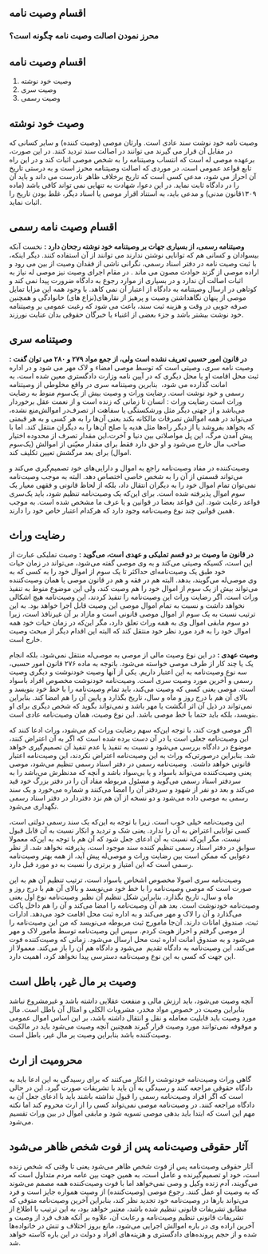 ## اقسام وصیت نامه 
### محرز نمودن اصالت وصیت نامه چگونه است؟
## اقسام وصیت نامه
1.	وصیت خود نوشته
2.	وصیت سری
3.	وصیت رسمی

## وصیت خود نوشته
وصیت نامه خود نوشت سند عادی است. وارثان موصی (وصیت کننده) و سایر کسانی که در مقابل آن قرار می گیرند می توانند در اصالت سند تردید کنند. در این صورت، برعهده موصی له است که انتساب وصیتنامه را به شخص موصی اثبات کند و در این راه تابع قواعد عمومی است.
در موردی که اصالت وصیتنامه محرز است و به درستی تاریخ آن احراز می شود، مدعی کسی است که تاریخ برخلاف ظاهر نادرست می داند و باید آن را در دادگاه ثابت نماید. در این دعوا، شهادت به تنهایی نمی تواند کافی باشد (ماده ۱۳۰۹قانون مدنی) و مدعی باید، به استناد اقرار موصی یا اسناد دیگر، غلط بودن تاریخ را اثبات نماید.

## اقسام وصیت نامه رسمی
__وصیتنامه رسمی، از بسیاری جهات بر وصیتنامه خود نوشته رجحان دارد :__
نخست آنکه بیسوادان و کسانی هم که توانایی نوشتن ندارند می توانند از آن استفاده کنند. دیگر اینکه، با ثبت وصیت نامه در دفتر اسناد رسمی، نگرانی ناشی از فقدان وصیت از بین می رود و اراده موصی از گزند حوادث مصون می ماند . در مقام اجرای وصیت نیز موصی له نیاز به اثبات اصالت آن ندارد و در بسیاری از موارد رجوع به دادگاه ضرورت پیدا نمی کند و کوتاهی در ارسال وصیتنامه به دادگاه از اعتبار آن نمی کاهد.
با وجود همه این مزایا تمایل موصی از پنهان نگاهداشتن وصیت و پرهیز از نقارهای(نزاع های) خانوادگی و همچنین صرفه جویی در وقت و هزینه ثبت سند، باعث می شود که رغبت عمومی بر وصیتنامه خود نوشت بیشتر باشد و جزء بعضی از اغنیاء یا خبرگان حقوقی بدان عنایت نورزند.

## وصیتنامه سری
__در قانون امور حسبی تعریف نشده است ولی، از جمع مواد ۲۷۹ و ۲۸۰ می توان گفت :__ وصیت نامه سری، وصیتی است که توسط موصی امضاء و لاک مهر می شود و در اداره ثبت محل اقامت او یا محل دیگری که در آیین نامه وزارت دادگستری معین شده است، به امانت گذارده می شود،  بنابرین وصیتنامه سری در واقع مخلوطی از وصیتنامه رسمی و خود نوشت است.
رضایت وراث و وصیت بیش از یک‌سوم منوط به رضایت وراث است رضایت وراث : انسان تا زمانی که زنده است و از نعمت عقل برخوردار می‌باشد و از جهتی دیگر مثل ورشکستگی یا سفاهت از تصرف‌در اموالش‌منع ‌نشده، ‌می‌تواند در همه اموالش تصرفات مالکانه بکند یعنی آن‌ها را به هر کسی و به هر قیمتی که بخواهد بفروشد یا از دیگر راه‌ها مثل هدیه یا صلح آن‌ها را به دیگران منتقل کند. اما با پیش آمدن مرگ، این پل مواصلاتی بین دنیا و آخرت،‌این مقدار تصرف از محدوده اختیار صاحب مال خارج می‌شود و او حق دارد فقط برای مقدار معیّنی از اموالش (یک‌سوم اموال) برای بعد مرگشش تعیین تکلیف کند.

وصیت‌کننده در مفاد وصیت‌‌نامه راجع به اموال و دارایی‌های خود تصمیم‌گیری می‌کند و می‌تواند قسمتی از آن را به شخص خاصی اختصاص دهد. البته به موجب وصیت‌نامه نمی‌توان تمام اموال خود را به دیگران انتقال داد، بلکه از لحاظ قانونی و فقهی معیار یک سوم اموال پذیرفته شده است. برای این‌‌که یک وصیت‌نامه تنظیم شود، باید یک‌سری قواعد رعایت شود. این قواعد بعضا در قوانین و یا عرف ما مشخص شده است. به موجب همین قوانین چند نوع وصیت‌نامه وجود دارد که هرکدام اعتبار خاص خود را دارند.

## رضایت وراث
__در قانون ما وصیت بر دو قسم تملیکی و عهدی است، می‌گوید :__ وصیت تملیکی عبارت از این است، کسیکه وصیتی می‌کند و به وی موصی گفته می‌شود، می‌تواند در زمان حیات خود طبق یک وصیت‌نامه‌ای حداکثر تا یک سوم از اموال خود را به کسی که به وی موصی‌له می‌گویند، بدهد. البته هم در فقه و هم در قانون موصی یا همان وصیت‌کننده می‌تواند بیش از یک سوم از اموال خود را هم وصیت کند، ولی این موضوع منوط به تنفیذ وراث است. اگر رضایت وراث این وصیت‌نامه را تنفیذ کردند، این وصیت‌نامه هیچ اشکالی نخواهد داشت و نسبت به تمام اموال موصی این وصیت قابل اجرا خواهد بود. به این ترتیب نسبت به یک سوم از اموال موصی قانونی است و مازاد بر آن غیرنافذ است، زیرا دو سوم مابقی اموال وی به همه وراث تعلق دارد، مگر این‌که در زمان حیات خود همه اموال خود را به فرد مورد نظر خود منتقل کند که البته این اقدام دیگر از مبحث وصیت خارج است.

__وصیت عهدی :__ در این نوع وصیت مالی از موصی به موصی‌له منتقل نمی‌شود، بلکه انجام یک یا چند کار از طرف موصی خواسته می‌‌شود. باتوجه به ماده ۲۷۶ قانون امور حسبى‌، سه نوع وصیت‌نامه به این اعتبار داریم. یکی از آنها وصیت خودنوشت و دیگری وصیت رسمی و آخرین مورد وصیت سری است. وصیت‌نامه خودنوشت مخصوص افراد باسواد است. موصی یعنی کسی که وصیت می‌کند، باید تمام وصیت‌نامه را با خط خود بنویسد و بالای آن هم با درج روز و ماه و سال، تاریخ بگذارد و پایین آن را هم امضا کند. بنابراین نمی‌تواند در ذیل آن اثر انگشت یا مهر باشد و نمی‌تواند بگوید که شخص دیگری برای او بنویسد، بلکه باید حتما با خط موصی باشد. این نوع وصیت، همان وصیت‌‌نامه عادی است.

اگر موصی فوت کند، با توجه این‌که سهم رضایت وراث کم می‌شود، وراث ادعا کنند که این وصیت‌نامه جعلی است یا در آن دست برده شده است که اگر به آن اعتراض کنند، موضوع در دادگاه بررسی می‌شود و نسبت به تنفیذ یا عدم تنفیذ آن تصمیم‌گیری خواهد شد. بنابراین در‌صورتی‌که وراث به این وصیت‌نامه اعتراض نکردند، این وصیت‌نامه اعتبار قانونی خواهد داشت.  وصیت‌نامه رسمی در دفتر اسناد رسمی تنظیم می‌شود، موصی یعنی وصیت‌کننده می‌تواند باسواد و یا بی‌سواد باشد و آنچه که مدنظرش می‌باشد را به سردفتر اسناد رسمی می‌گوید و مسئول مربوطه مفاد آن را در دفتر بزرگ خود قید می‌کند و بعد دو نفر از شهود و سردفتر آن را امضا می‌کنند و شماره می‌خورد و یک سند رسمی به موصی داده می‌شود و دو نسخه از آن هم نزد دفتردار در دفتر اسناد رسمی نگهداری می‌شود.

این وصیت‌نامه خیلی خوب است. زیرا با توجه به این‌که یک سند رسمی دولتی است، کسی توانایی اعتراض به آن را ندارد. یعنی شک و تردید و انکار نسبت به آن قابل قبول نیست، مگر این‌که نسبت به آن ادعای جعل شود که آن هم با توجه به این‌که معمولا سوابق در دفتر اسناد رسمی تنظیم کننده سند موجود است، پذیرفته نخواهد شد. از نظر دعوایی که ممکن است بین رضایت وراث و موصی‌له پیش آید، از همه بهتر وصیت‌نامه رسمی است که این امتیاز و برتری را نسبت به دو مورد قبل دارد.

وصیت‌نامه سری اصولا مخصوص اشخاص باسواد است، ترتیب تنظیم آن هم به این صورت است که موصی وصیت‌نامه را با خط خود می‌نویسد و بالای آن هم با درج روز و ماه و سال، تاریخ بگذارد. بنابراین شکل تنظیم آن نظیر وصیت‌‌نامه نوع اول یعنی وصیت‌نامه خودنوشت است. بعد هم آن وصیت‌نامه را امضا می‌کند و آن را هم داخل پاکت می‌گذارد و آن را لاک و مهر می‌کند و به اداره ثبت محل اقامت خود می‌دهد. ادارات ثبت، صندوق امانات دارند. آن‌جا مامورج ثبت مربوطه می‌نویسد که من این وصیت‌‌نامه را از موصی گرفتم و احراز هویت کردم. سپس این وصیت‌نامه توسط مامور لاک و مهر می‌شود و به صندوق امانت اداره ثبت محل ارسال می‌شود. زمانی که وصیت‌کننده فوت می‌کند، این وصیت‌نامه به دادگاه تقدیم  می‌شود و دادگاه هم آن را باز می‌کند. معمولا از این جهت که کسی به این نوع وصیت‌نامه دسترسی پیدا نخواهد کرد، اهمیت دارد.

## وصیت بر مال غیر، باطل است
آنچه وصیت می‌شود، باید ارزش مالی و منفعت عقلایی داشته باشد و غیرمشروع نباشد بنابراین وصیت در خصوص مواد مخدر، مشروبات الکلی و امثال آن باطل است. مال مورد وصیت باید قابلیت معامله و نقل و انتقال داشته باشد، بر این اساس اموال عمومی و موقوفه نمی‌توانند مورد وصیت قرار گیرند همچنین آنچه وصیت می‌شود باید در مالکیت وصیت‌کننده باشد بنابراین وصیت بر مال غیر، باطل است.

## محرومیت از ارث
گاهی وراث وصیت‌نامه خودنوشت را انکار می‌کنند که برای رسیدگی به این ادعا باید به دادگاه حقوقی مراجعه کنند و رسیدگی به آن باید با تشریفات صورت گیرد. این در حالی است که اگر افراد وصیت‌نامه رسمی را قبول نداشته باشند باید با ادعای جعل آن به دادگاه مراجعه کنند. در وصیت‌نامه موصی نمی‌تواند کسی را از ارث محروم کند اما نکته مهم این است که ابتدا باید بدهی موصی تسویه شود و مابقی اموال در بین وراث تقسیم می‌شود.

## آثار حقوقی وصیت‌نامه پس از فوت شخص ظاهر می‌شود
آثار حقوقی وصیت‌نامه پس از فوت شخص ظاهر می‌شود یعنی تا وقتی که شخص زنده است، خود او تصمیم‌گیرنده و عامل است، به همین جهت بین عامه مردم متداول است که می‌گویند، آدم زنده وکیل و وصی نمی‌خواهد اما با فوت وصیت‌کننده همه مصمم می‌شوند که به وصیت او عمل کنند. رجوع موصی (وصیت‌کننده) از وصیت همواره جایز است و فرد می‌تواند بارها در وصیت‌نامه خود تجدید نظر کند، بنابراین آخرین وصیت‌نامه متوفی که مطابق تشریفات قانونی تنظیم شده باشد، معتبر خواهد بود، به این ترتیب با اطلاع از تشریفات قانونی تنظیم وصیت‌نامه و رعابت آن، علاوه بر آنکه هدف فرد از وصیت و آخرین اراده وی در باره اموالش اجرایی می‌شود، مانع بروز اختلاف و تنش در خانواده‌ها شده و از حجم پروند‌ه‌های دادگستری و هزینه‌های افراد و دولت در این باره کاسته خواهد شد.